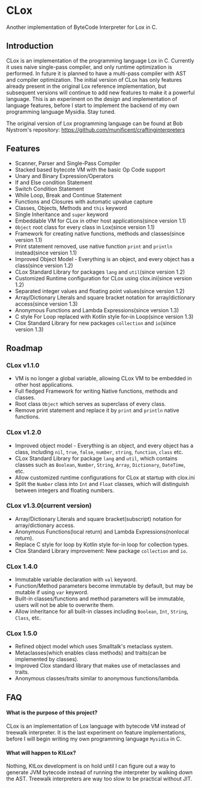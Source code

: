 # CLox
Another implementation of ByteCode Interpreter for Lox in C.

## Introduction
CLox is an implementation of the programming language Lox in C. Currently it uses naive single-pass compiler, and only runtime optimization is performed. In future it is planned to have a multi-pass compiler with AST and compiler optimization. The initial version of CLox has only features already present in the original Lox reference implementation, but subsequent versions will continue to add new features to make it a powerful language. This is an experiment on the design and implementation of language features, before I start to implement the backend of my own programming language Mysidia. Stay tuned. 

The original version of Lox programming language can be found at Bob Nystrom's repository:
https://github.com/munificent/craftinginterpreters

## Features
- Scanner, Parser and Single-Pass Compiler
- Stacked based bytecote VM with the basic Op Code support
- Unary and Binary Expression/Operators
- If and Else condition Statement
- Switch Condition Statement
- While Loop, Break and Continue Statement
- Functions and Closures with automatic upvalue capture
- Classes, Objects, Methods and `this` keyword
- Single Inheritance and `super` keyword
- Embeddable VM for CLox in other host applications(since version 1.1)
- `Object` root class for every class in Lox(since version 1.1)
- Framework for creating native functions, methods and classes(since version 1.1)
- Print statement removed, use native function `print` and `println` instead(since version 1.1)
- Improved Object Model - Everything is an object, and every object has a class(since version 1.2)
- CLox Standard Library for packages `lang` and `util`(since version 1.2)
- Customized Runtime configuration for CLox using clox.ini(since version 1.2)
- Separated integer values and floating point values(since version 1.2)
- Array/Dictionary Literals and square bracket notation for array/dictionary access(since version 1.3)
- Anonymous Functions and Lambda Expressions(since version 1.3)
- C style For Loop replaced with Kotlin style for-in Loop(since version 1.3)
- Clox Standard Library for new packages `collection` and `io`(since version 1.3)

## Roadmap

### CLox v1.1.0
- VM is no longer a global variable, allowing CLox VM to be embedded in other host applications.
- Full fledged Framework for writing Native functions, methods and classes.
- Root class `Object` which serves as superclass of every class.
- Remove print statement and replace it by `print` and `println` native functions.

### CLox v1.2.0
- Improved object model - Everything is an object, and every object has a class, including `nil`, `true`, `false`, `number`, `string`, `function`, `class` etc.
- CLox Standard Library for package `lang` and `util`, which contains classes such as `Boolean`, `Number`, `String`, `Array`, `Dictionary`, `DateTime`, etc.
- Allow customized runtime configurations for CLox at startup with clox.ini
- Split the `Number` class into `Int` and `Float` classes, which will distinguish between integers and floating numbers.

### CLox v1.3.0(current version)
- Array/Dictionary Literals and square bracket(subscript) notation for array/dictionary access.
- Anonymous Functions(local return) and Lambda Expressions(nonlocal return).
- Replace C style for loop by Kotlin style for-in loop for collection types.
- Clox Standard Library improvement: New package `collection` and `io`.

### CLox 1.4.0
- Immutable variable declaration with `val` keyword.
- Function/Method parameters become immutable by default, but may be mutable if using `var` keyword.
- Built-in classes/functions and method parameters will be immutable, users will not be able to overwrite them. 
- Allow inheritance for all built-in classes including `Boolean`, `Int`, `String`, `Class`, etc.

### CLox 1.5.0
- Refined object model which uses Smalltalk's metaclass system.
- Metaclasses(which enables class methods) and traits(can be implemented by classes).
- Improved Clox standard library that makes use of metaclasses and traits. 
- Anonymous classes/traits similar to anonymous functions/lambda.

## FAQ

#### What is the purpose of this project?
CLox is an implementation of Lox language with bytecode VM instead of treewalk interpreter. It is the last experiment on feature implementations, before I will begin writing my own programming language `Mysidia` in C.

#### What will happen to KtLox?
Nothing, KtLox development is on hold until I can figure out a way to generate JVM bytecode instead of running the interpreter by walking down the AST. Treewalk interpreters are way too slow to be practical without JIT. 